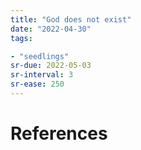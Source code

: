 ```yaml
---
title: "God does not exist"
date: "2022-04-30"
tags:

- "seedlings"
sr-due: 2022-05-03
sr-interval: 3
sr-ease: 250
---
```



# References
